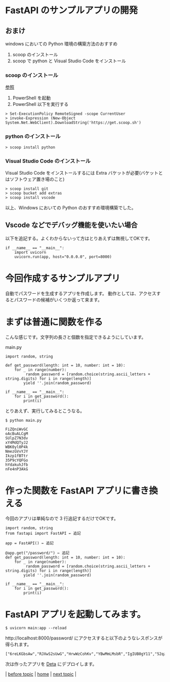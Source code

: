 # FastAPI のサンプルアプリの開発

## おまけ
windows においての Python 環境の構築方法のおすすめ
1. scoop のインストール
1. scoop で python と Visual Studio Code をインストール

### scoop のインストール
[参照](https://scoop.sh/)

1. PowerShell を起動
1. PowerShell 以下を実行する
```
> Set-ExecutionPolicy RemoteSigned -scope CurrentUser
> invoke-Expression (New-Object System.Net.WebClient).DownloadString('https://get.scoop.sh')
```

### python のインストール
```
> scoop install python
```

### Visual Studio Code のインストール
Visual Studio Code をインストールするには Extra バケットが必要(バケットとはソフトウェア置き場のこと)
```
> scoop install git
> scoop bucket add extras
> scoop install vscode
```

以上、Windows においての Python のおすすめ環境構築でした。

## Vscode などでデバッグ機能を使いたい場合
以下を追記する。よくわからないって方はとりあえずは無視してOKです。
```
if __name__ == "__main__":
    import uvicorn
    uvicorn.run(app, host="0.0.0.0", port=8000)
```

# 今回作成するサンプルアプリ
自動でパスワードを生成するアプリを作成します。
動作としては、アクセスするとパスワードの候補がいくつか返って来ます。

# まずは普通に関数を作る
こんな感じです。文字列の長さと個数を指定できるようにしています。

main.py
```
import random, string

def get_password(length: int = 10, number: int = 10): 
    for _ in range(number):
         random_password = [random.choice(string.ascii_letters + string.digits) for i in range(length)]
        yield ''.join(random_password)   

if __name__ == "__main__":
    for i in get_password():
        print(i)
```
とりあえず、実行してみるとこうなる。
```
$ python main.py

FiZQniWvGC
oAcBuALCgM
SUlpZ7N3dv
xY4MdQTyJ2
WBK0yl0P4k
NmezGVvYJY
Ikzp1fBTtr
35P9cYQFGo
hYdakuhJfb
nFe4nP3AkG
```

# 作った関数を FastAPI アプリに書き換える
今回のアプリは単純なので 3 行追記するだけでOKです。

```
import random, string
from fastapi import FastAPI ← 追記

app = FastAPI() ← 追記

@app.get("/password/") ← 追記
def get_password(length: int = 10, number: int = 10): 
    for _ in range(number):
         random_password = [random.choice(string.ascii_letters + string.digits) for i in range(length)]
        yield ''.join(random_password)   

if __name__ == "__main__":
    for i in get_password():
        print(i)
```

# FastAPI アプリを起動してみます。
```
$ uvicorn main:app --reload 
```

http://localhost:8000/password/ にアクセスすると以下のようなレスポンスが得られます。
```
["6reLKGbsAw","RJXwS2sUwG","HrwWzCohKv","YBwMmLMsbR","IgIUB0gY11","52qzKhqZ6G","Jhdgg2FBoo","ThgmWDFHSM","5DFhIH6b4y","lvNlXBFcK5"]
```

次は作ったアプリを [Deta](https://www.deta.sh/?ref=fastapi) にデプロイします。

| 
[before topic](/documents/03_fastapi_details) 
| 
[home](https://github.com/shingenpy/fastapi_workshop) 
| 
[next topic](/documents/05_deploy_app)
|
